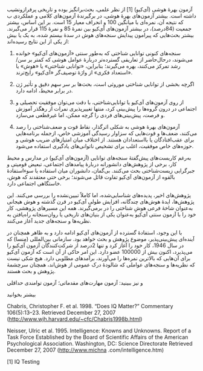   آزمون بهرۀ هوشی (آی‌کیو) [1] از نظر علمی، بحث‌برانگیز بوده و تاریخی پرفرازونشیب داشته است. بیشتر آزمون‌های بهرۀ هوشی، در برگیرندۀ آزمون‌های کلامی و عملکردی ب که نتیجه آن، نمره‌ای با میانگین 100 و انحراف معیار 15 است. بر این اساس، بیشتر جمعیت (84درصد)، در بیشتر آزمون‌های آی‌کیو بین نمرۀ 85 و نمرۀ 115 قرار می‌گیرند. بیشتر بحث‌هایی که پیرامون پیدایش سنجه‌های هوش در سدۀ بیستم شده، به یک یا بیش از یکی از این نتایج رسیده‌اند:

1. سنجه‌های کنونی توانایی شناختی که به‌طور سنتی «آزمون‌های آی‌کیو» خوانده می‌شوند، درحال‌حاضر از تعاریفی گسترده‌تر دربارۀ عوامل هوشی که کمتر بر سن/رشد تمرکز می‌کنند، بهره می‌گیرند؛ بنابراین، «توانایی شناختی» یا «هوش» یا «استعداد فکری» از واژۀ توصیف‌گر «آی‌کیو» رایج‌ترند.

2. اگرچه بخشی از توانایی شناختی موروثی است، بحث‌ها بر سر سهم دقیق و تأثیر ژن در برابر محیط، ادامه دارد.

3. از روی آزمون‌های آی‌کیو یا توانایی‌شناختی، با دقت می‌توان موفقیت تحصیلی و اجتماعی در درون گروه‌ها را پیش‌بینی کرد، منتها تغییرپذیری نمرات از رهگذر آموزش و فرصت، پیش‌بینی‌های فردی را گرچه ممکن، اما غیرقطعی می‌سازد.

4. آزمون‌های بهرۀ هوشی به شکلی اثرگذار، نقاط قوت و ضعف‌شناختی را رصد می‌کنند، ضعف‌ها و قوت‌هایی که سزاوار رسیدگی آموزشی خاص، ازجمله برنامه‌هایی برای عقب‌افتادگان یا بااستعدادان هستند. از اختلاف میان امتیازهای ضریب هوشی و حوزه‌های خاص موفقیت، اغلب برای تشخیص ناتوانی‌های یادگیری استفاده می‌شود.

به‌رغم کاربست‌های پیش‌گفتۀ سنجه‌های توانایی (آزمون‌های آی‌کیو) در مدارس و محیط کار، برخی از پژوهش‌های دانشورانه دربارۀ پیامدهای اجتماعی، تبعیض قومیتی و جبرگرایی زیست‌شناختی بحث می‌کنند. بی‌گمان، دانشوران میان استفاده یا سوءاستفادۀ بالقوه از آزمون‌های آی‌کیو تفاوت قائل می‌شوند؛ برخی حتی معتقدند که هوش، خاستگاهی اجتماعی دارد.

پژوهش‌های اخیر، پدیده‌های شناسایی‌شده، اما کاملاً تبیین‌نشده را بررسی می‌کنند. این پژوهش‌ها، ایدۀ هوش‌های چندگانه، افزایش طولی آی‌کیو در قرن گذشته و هوش هیجانی به‌عنوان شاخۀ فرعی هوشِ شناختی را در برمی‌گیرند. همه این مسیرهای پژوهشی، کار خود را با آزمون سنتی آی‌کیو به‌عنوان یکی از بنیان‌های تاریخی یا روان‌سنجانه راه‌یافتن به نظریه‌ها و سنجه‌های جدید آغاز می‌کنند.

با این وجود، استفادۀ گسترده از آزمون‌های آی‌کیو ادامه دارد و به ظاهر همچنان در آینده‌ای پیش‌بینی‌پذیر، موضوع پژوهش و بحث خواهد بود. سازمانی بین‌المللی (مِنسا) که در سال 1946، کار خود را آغاز کرد و تنها 2درصد از شرکت‌کنندگان آزمون آی‌کیو را می‌پذیرد، اکنون بیش از 100000 عضو دارد. این امر حاکی از آن است که آزمون آی‌کیو برای آن‌هایی که بالاترین نمره‌ها را می‌آورند، برآمدهای مطلوبی دارد. هیچ شکی نیست که نظریه‌ها و سنجه‌های عواملی که شالودۀ درک عمومی از هوش‌اند، همچنان سرچشمۀ پژوهش و بحث هستند.

و نیز ببینید: آزمون مهارت‌های مقدماتی؛ آزمون توامندی حداقلی

بیشتر بخوانید

Chabris, Christopher F. et al. 1998. “Does IQ Matter?” Commentary 106(5):13–23. Retrieved December 27, 2007 (http://www.wjh.harvard.edu/~cfc/Chabris1998b.html)

 Neisser, Ulric et al. 1995. Intelligence: Knowns and Unknowns. Report of a Task Force Established by the Board of Scientific Affairs of the American Psychological Association. Washington, DC: Science Directorate Retrieved December 27, 2007 (http://www.michna .com/intelligence.htm)

[1] IQ Testing

 

 

 

 

 